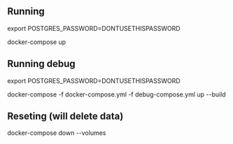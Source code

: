 ## Running
export POSTGRES_PASSWORD=DONTUSETHISPASSWORD

docker-compose up

## Running debug
export POSTGRES_PASSWORD=DONTUSETHISPASSWORD

docker-compose -f docker-compose.yml -f debug-compose.yml up --build

## Reseting (will delete data)
docker-compose down --volumes